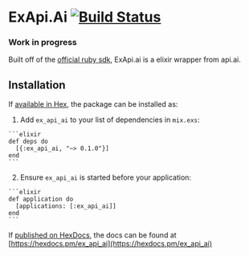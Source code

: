 # ExApi.Ai [![Build Status](https://travis-ci.org/enilsen16/ex_api.ai.svg?branch=master)](https://travis-ci.org/enilsen16/ex_api.ai)

### Work in progress


Built off of the [official ruby sdk](https://github.com/api-ai/api-ai-ruby), ExApi.ai is a elixir wrapper from api.ai.

## Installation

If [available in Hex](https://hex.pm/docs/publish), the package can be installed as:

  1. Add `ex_api_ai` to your list of dependencies in `mix.exs`:

    ```elixir
    def deps do
      [{:ex_api_ai, "~> 0.1.0"}]
    end
    ```

  2. Ensure `ex_api_ai` is started before your application:

    ```elixir
    def application do
      [applications: [:ex_api_ai]]
    end
    ```

If [published on HexDocs](https://hex.pm/docs/tasks#hex_docs), the docs can
be found at [https://hexdocs.pm/ex_api_ai](https://hexdocs.pm/ex_api_ai)
